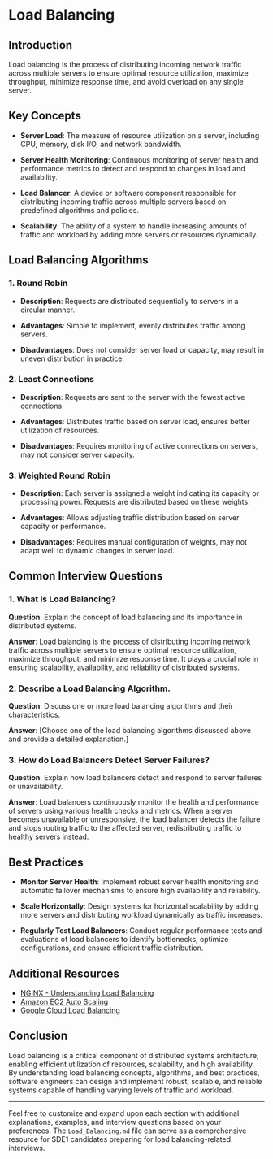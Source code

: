 # Load Balancing

## Introduction

Load balancing is the process of distributing incoming network traffic across multiple servers to ensure optimal resource utilization, maximize throughput, minimize response time, and avoid overload on any single server.

## Key Concepts

- **Server Load**: The measure of resource utilization on a server, including CPU, memory, disk I/O, and network bandwidth.

- **Server Health Monitoring**: Continuous monitoring of server health and performance metrics to detect and respond to changes in load and availability.

- **Load Balancer**: A device or software component responsible for distributing incoming traffic across multiple servers based on predefined algorithms and policies.

- **Scalability**: The ability of a system to handle increasing amounts of traffic and workload by adding more servers or resources dynamically.

## Load Balancing Algorithms

### 1. Round Robin

- **Description**: Requests are distributed sequentially to servers in a circular manner.
  
- **Advantages**: Simple to implement, evenly distributes traffic among servers.
  
- **Disadvantages**: Does not consider server load or capacity, may result in uneven distribution in practice.

### 2. Least Connections

- **Description**: Requests are sent to the server with the fewest active connections.
  
- **Advantages**: Distributes traffic based on server load, ensures better utilization of resources.
  
- **Disadvantages**: Requires monitoring of active connections on servers, may not consider server capacity.

### 3. Weighted Round Robin

- **Description**: Each server is assigned a weight indicating its capacity or processing power. Requests are distributed based on these weights.
  
- **Advantages**: Allows adjusting traffic distribution based on server capacity or performance.
  
- **Disadvantages**: Requires manual configuration of weights, may not adapt well to dynamic changes in server load.

## Common Interview Questions

### 1. What is Load Balancing?

**Question**: Explain the concept of load balancing and its importance in distributed systems.

**Answer**: Load balancing is the process of distributing incoming network traffic across multiple servers to ensure optimal resource utilization, maximize throughput, and minimize response time. It plays a crucial role in ensuring scalability, availability, and reliability of distributed systems.

### 2. Describe a Load Balancing Algorithm.

**Question**: Discuss one or more load balancing algorithms and their characteristics.

**Answer**: [Choose one of the load balancing algorithms discussed above and provide a detailed explanation.]

### 3. How do Load Balancers Detect Server Failures?

**Question**: Explain how load balancers detect and respond to server failures or unavailability.

**Answer**: Load balancers continuously monitor the health and performance of servers using various health checks and metrics. When a server becomes unavailable or unresponsive, the load balancer detects the failure and stops routing traffic to the affected server, redistributing traffic to healthy servers instead.

## Best Practices

- **Monitor Server Health**: Implement robust server health monitoring and automatic failover mechanisms to ensure high availability and reliability.
  
- **Scale Horizontally**: Design systems for horizontal scalability by adding more servers and distributing workload dynamically as traffic increases.
  
- **Regularly Test Load Balancers**: Conduct regular performance tests and evaluations of load balancers to identify bottlenecks, optimize configurations, and ensure efficient traffic distribution.

## Additional Resources

- [NGINX - Understanding Load Balancing](https://www.nginx.com/resources/glossary/load-balancing/)
- [Amazon EC2 Auto Scaling](https://aws.amazon.com/ec2/autoscaling/)
- [Google Cloud Load Balancing](https://cloud.google.com/load-balancing/)

## Conclusion

Load balancing is a critical component of distributed systems architecture, enabling efficient utilization of resources, scalability, and high availability. By understanding load balancing concepts, algorithms, and best practices, software engineers can design and implement robust, scalable, and reliable systems capable of handling varying levels of traffic and workload.

---

Feel free to customize and expand upon each section with additional explanations, examples, and interview questions based on your preferences. The `Load_Balancing.md` file can serve as a comprehensive resource for SDE1 candidates preparing for load balancing-related interviews.